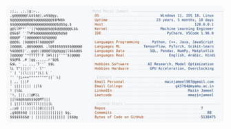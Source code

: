 <picture>
  <source srcset="https://raw.githubusercontent.com/mmazinjameel/mmazinjameel/main/dark_mode.svg?v=1745417455" media="(prefers-color-scheme: dark)">
  <img src="https://raw.githubusercontent.com/mmazinjameel/mmazinjameel/main/light_mode.svg?v=1745417455">
</picture>
